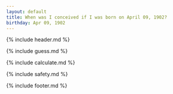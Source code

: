 ```yaml
---
layout: default
title: When was I conceived if I was born on April 09, 1902?
birthday: Apr 09, 1902
---
```


{% include header.md %}

{% include guess.md %}

{% include calculate.md %}

{% include safety.md %}

{% include footer.md %}



